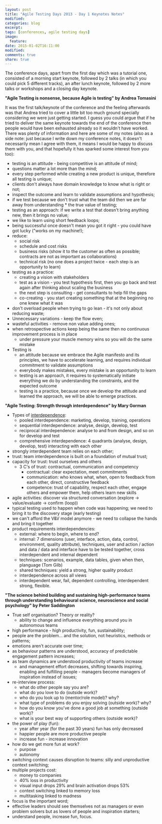 ```yaml
---
layout: post
title: "Agile Testing Days 2013 - Day 1 Keynotes Notes"
modified:
categories: blog
excerpt:
tags: [conferences, agile testing days]
image:
  feature:
date: 2015-01-02T16:11:00
modified:
comments: true
share: true
---
```

The conference days, apart from the first day which was a tutorial one, consisted of a morning start keynote, followed by 2 talks (in which you could pick 5 different tracks), an after lunch keynote, followed by 2 more talks or workshops and a closing day keynote.

**"Agile Testing is nonsense, because Agile is testing" by Andrea Tomasini**

It was the first talk/keynote of the conference and the feeling afterwards was that Andrea tried to cover a little bit too much ground specially considering we were just getting started. I guess you could argue that if he tried to deliver the same keynote towards the end of the conference then people would have been exhausted already so it wouldn't have worked. There was plenty of information and here are some of my notes (also as a side note: just because I write down my conference notes, it doesn't necessarily mean I agree with them, it means I would be happy to discuss them with you, and that hopefully it has sparked some interest from you too):

* testing is an attitude - being competitive is an attitude of mind;
* questions matter a lot more than the mind;
* every step performed while creating a new product is unique, therefore all testing is unique;
* clients don't always have domain knowledge to know what is right or not;
* inspect the outcome and learn to validate assumptions and hypothesis;
* if we test because we don't trust what the team did then we are far away from understanding * the true value of testing;
* testing as an approach: if we write a test that doesn't bring anything new, then it brings no value;
* we like to learn using short feedback loops;
* being successful once doesn't mean you got it right - you could have got lucky ("works on my machine!);
* reduce:
  * social risk
  * schedule and cost risks
  * business risks (show it to the customer as often as possible; contracts are not as important as collaborations)
  * technical risk (no one does a project twice - each step is an opportunity to learn)
* testing as a practice:
  * creating a vision with stakeholders
  * test as a vision - you test hypothesis first, then you go back and test again after thinking about scaling the business
  * the next step is consulting - get consultants to help fill the gaps
  * co-creating - you start creating something that at the beginning no one knew what it was
* don't overload people when trying to go lean - it's not only about reducing waste;
* Unnecessary variations - keep the flow even;
* wasteful activities - remove non value adding ones;
* when retrospective actions keep being the same then no continuous improvement process is in place
  * under pressure your muscle memory wins so you will do the same mistake
* Testing is
  * an attitude because we embrace the Agile manifesto and its principles, we have to accelerate learning, and requires individual commitment to validate assumptions
  * everybody makes mistakes, every mistake is an opportunity to learn
  * testing is an approach, it requires to systematically initiate everything we do by understanding the constraints, and the expected outcome
  * testing is a practice, because once we develop the attitude and learned the approach, we will be able to emerge practices.

**"Agile Testing: Strength through interdependence" by Mary Gorman**

* Types of [interdependence](http://smallbusiness.chron.com/three-types-interdependence-organizational-structure-1764.html):
  * pooled interdependence: marketing, develop, training, operations
  * sequential interdependence: analyse, design, develop, test
  * reciprocal interdependence: analyse to and from design, and so on for develop and test
  * comprehensive interdependence: 4 quadrants (analyse, design, develop, test) interacting with each other
* strongly interdependent team relies on each other;
* trust: team interdependence is built on a foundation of mutual trust;
* capacity for trust: trust ourselves and others
  * 3 C's of trust: contractual, communication and competency
    * contractual: clear expectation, meet commitments
    * communication: who knows what, when, open to feedback from each other, direct, constructive feedback
    * competence: trust of capability, respect each other, engage others and empower them, help others learn new skills
* agile activities: discover via structured conversation (explore -> value/evaluate -> confirm (loop))
* typical testing used to happen when code was happening; we need to bring it to the discovery stage (early testing)
* we can't afford the V&V model anymore - we need to collapse the hands and bring it together
* product requirements interdependencies:
  * external: where to begin, where to end?
  * internal: 7 dimensions (user, interface, action, data, control, environment, quality attribute), techniques, user and action / action and data / data and interface have to be tested together, cross interdependent and internal dependent
  * techniques: scenarios, example, data tables, given when then, planguage (Tom Gilb)
  * shared techniques: yield a strong, higher quality product
  * interdependence across all views
  * interdependent wear, fail, dependent controlling, interdependent strong, flexible.

**"The science behind building and sustaining high-performance teams through understanding behavioural science, neuroscience and social psychology" by Peter Saddington**

* True self organisation? Theory or reality?
  * ability to change and influence everything around you in autonomous teams
* high performance - high productivity, fun, sustainability;
* people are the problem... and the solution, not heuristics, methods or patterns;
* emotions aren't accurate over time;
* as behaviour patterns are understood, accuracy of predictable engagement pattern increases;
* as team dynamics are understood productivity of teams increase
  * and management effort decreases, shifting towards inspiring, enabling and fulfilling people - managers become managers of inspiration instead of issues;
* re-interview process:
  * what do other people say you are?
  * what do you love to do (outside work)?
  * who do you look up to (mentor/role model)? why?
  * what type of problems do you enjoy solving (outside work)? why?
  * how do you know you've done a good job at something (outside work)?
  * what is your best way of supporting others (outside work)?
* the power of play (fun):
  * year after year (for the past 30 years) fun has only decreased
  * happier people are more productive people
  * increase fun - increase innovation
* how do we get more fun at work?
  * purpose
  * autonomy
* switching context causes disruption to teams: silly and unproductive context switching;
* multiple projects cost:
  * money to companies
  * 40% loss in productivity
  * visual input drops 29% and brain activation drops 53%
  * context switching linked to memory loss
  * multitasking linked to madness
* focus is the important word;
* effective leaders should see themselves not as managers or even problem solvers but as lovers of people and inspiration starters;
* understand people, increase fun, focus.
